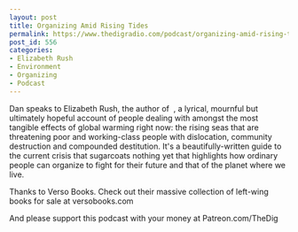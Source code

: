 ```yaml
---
layout: post
title: Organizing Amid Rising Tides
permalink: https://www.thedigradio.com/podcast/organizing-amid-rising-tides/index.html
post_id: 556
categories: 
- Elizabeth Rush
- Environment
- Organizing
- Podcast
---
```


Dan speaks to Elizabeth Rush, the author of 
, a lyrical, mournful but ultimately hopeful account of people dealing with amongst the most tangible effects of global warming right now: the rising seas that are threatening poor and working-class people with dislocation, community destruction and compounded destitution. It's a beautifully-written guide to the current crisis that sugarcoats nothing yet that highlights how ordinary people can organize to fight for their future and that of the planet where we live.

Thanks to Verso Books. Check out their massive collection of left-wing books for sale at versobooks.com

And please support this podcast with your money at Patreon.com/TheDig